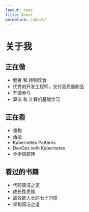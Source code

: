 ```yaml
---
layout: page
title: About
permalink: /about/
---
```


# 关于我

## 正在做
* 健身 和 控制饮食
* 优秀的开发工程师，交付高质量制品
* 开源参与
* 算法 和 计算机基础学习

## 正在看
* 重构
* 活法
* Kubernetes Patterns
* DevOps with Kubernetes
* 金字塔原理

## 看过的书籍
* 代码简洁之道
* 成长性思维 
* 高效能人士的七个习惯
* 架构简洁之道





